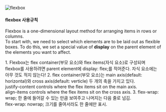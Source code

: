 ![flexbox](https://user-images.githubusercontent.com/72768159/156286648-5bf3e419-bf43-45f7-b207-716c68893d2e.png)


#### flexbox 사용규칙
<p>Flexbox is a one-dimensional layout method for arranging items in rows or columns.<br>
To start with, we need to select which elements are to be laid out as flexible boxes. To do this, we set a special value of <b>display</b> on the parent element of the elements you want to affect.</p>
1. Flexbox는 flex container(부모 요소)와 flex items(자식 요소)로 구성되며 flexbox를 사용하려면 parent element에 display: flex;를 적어준다. 자식 요소에는 아무 것도 적지 않는다!
2. flex container(부모 요소)는 main axis(default: horizontal)와 cross axis(default: verticle) 두 개의 축을 가지고 있다.<br>justify-content controls where the flex items sit on the main axis.<br>align-items controls where the flex items sit on the cross axis.
3. flex-wrap: wrap; 한 줄에 들어갈 수 있는 만큼 보여주고 나머지는 다음 줄로 넘김.<br>flex-wrap: nowrap; 크기를 줄여서라도 한 줄에만 표시.
